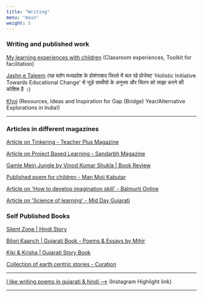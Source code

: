 ```yaml
---
title: "Writing"
menu: "main"
weight: 5
---
```







### Writing and published work

[My learning experiences with children](https://medium.com/learningwala)  (Classroom experiences, Toolkit for facilitation)

[Jashn e Taleem](https://medium.com/jashnetaleem) (यह ब्लॉग मध्यप्रदेश के होशंगाबाद ज़िल्ले में चल रहे प्रोजेक्ट ‘Holistic Initiative Towards Educational Change’ से जुड़े साथीयो के अनुभव और चिंतन को साझा करने की कोशिश है ।)

[Khoj](https://medium.com/khoj) (Resources, Ideas and Inspiration for Gap (Bridge) Year/Alternative Explorations in India!)

---------

### Articles in different magazines

[Article on Tinkering - Teacher Plus Magazine](https://www.teacherplus.org/tinkering-how-we-can-think-with-our-hands/)

[Article on Project Based Learning - Sandarbh Magazine](https://www.eklavya.in/pdfs/Sandarbh/Sandarbh_139/51-58_Story_of_Food.pdf)

[Gamle Mein Jungle by Vinod Kumar Shukla | Book Review](https://drive.google.com/file/d/1sKkTLxn8O14zU0wGwDa0jjtNTq_o6eVs/view)

[Published poem for children - Man Moji Kabutar](https://www.instagram.com/p/Cfl7EaivoDx/?utm_source=ig_web_copy_link&igshid=MzRlODBiNWFlZA==)

[Article on 'How to develop imagination skill' - Balmurti Online](https://balmurtionline.com/2020/12/01/december2020-issue1-ank6/)

[Article on 'Science of learning' - Mid Day Gujarati](https://medium.com/learningwala/%E0%AA%85%E0%AA%A7%E0%AB%8D%E0%AA%AF%E0%AA%BE%E0%AA%AA%E0%AA%A8-%E0%AA%95%E0%AA%B0%E0%AA%A4%E0%AA%BE%E0%AA%82-%E0%AA%85%E0%AA%A7%E0%AB%8D%E0%AA%AF%E0%AA%AF%E0%AA%A8-%E0%AA%AE%E0%AA%B9%E0%AA%A4%E0%AB%8D%E0%AA%B5%E0%AA%A8%E0%AB%81-%E0%AA%9B%E0%AB%87-85593922eff8)


### Self Published Books

[Silent Zone | Hindi Story](https://drive.google.com/file/d/16O6eJYkJ6MTyihHiA0RhVPBX9Cjs36vR/view?usp=sharing)

[Bilori Kaanch | Gujarati Book - Poems & Essays by Mihir](https://public.3.basecamp.com/p/sVWy21WAwi49BcVfHuY5zhi6)

[Kiki & Krisha | Gujarati Story Book](https://drive.google.com/file/d/1gHdtX9g-0WuWmTsu3rjST2f44zAfTGjh/view?usp=drive_link) 

[Collection of earth centric stories - Curation](https://drive.google.com/file/d/162x9wxpI8izhcLiB0jvQ71JjOv4Kylu5/view?usp=sharing)

------
[I like writing poems in gujarati & hindi -->](https://www.instagram.com/s/aGlnaGxpZ2h0OjE3ODYxMTcyMzIwNjAyMzk0?story_media_id=2643794179595950904_3727860670&igsh=MWVjMTlqdXNkeTR6ag==) (Instagram Highlight link)


------
